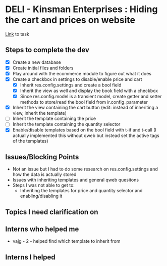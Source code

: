 # DELI - Kinsman Enterprises : Hiding the cart and prices on website
[Link](https://www.odoo.com/web#id=3364473&menu_id=4720&cids=3&action=4665&active_id=3364436&model=project.task&view_type=form) to task

## Steps to complete the dev
- [X] Create a new database
- [X] Create initial files and folders
- [X] Play around with the ecommerce module to figure out what it does
- [X] Create a checkbox in settings to disable/enable price and cart
    - [X] Inherit res.config.settings and create a bool field 
    - [X] Inherit the view as well and display the book field with a checkbox
    - [X] Since res.config.model is a transient model, create getter and setter methods to store/read the bool field from ir.config_parameter
- [X] Inherit the view containing the cart button (edit: instead of inheriting a view, inherit the template)
- [ ] Inherit the template containing the price
- [ ] Inherit the template containing the quantity selector
- [X] Enable/disable templates based on the bool field with t-if and t-call (I actually implemented this without qweb but instead set the active tags of the templates)

## Issues/Blocking Points
- Not an issue but I had to do some research on res.config.settings and how the data is actually stored
- Issues with inheriting templates and general qweb quesitons
- Steps I was not able to get to:
    - Inheriting the templates for price and quantity selector and enabling/disabling it

## Topics I need clarification on
      
## Interns who helped me
- vajg - 2 - helped find which template to inherit from

## Interns I helped